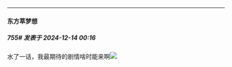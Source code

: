 ﻿
*****

####  东方萃梦想  
##### 755#       发表于 2024-12-14 00:16

水了一话，我最期待的剧情啥时能来啊<img src="https://static.saraba1st.com/image/smiley/face2017/053.png" referrerpolicy="no-referrer">

